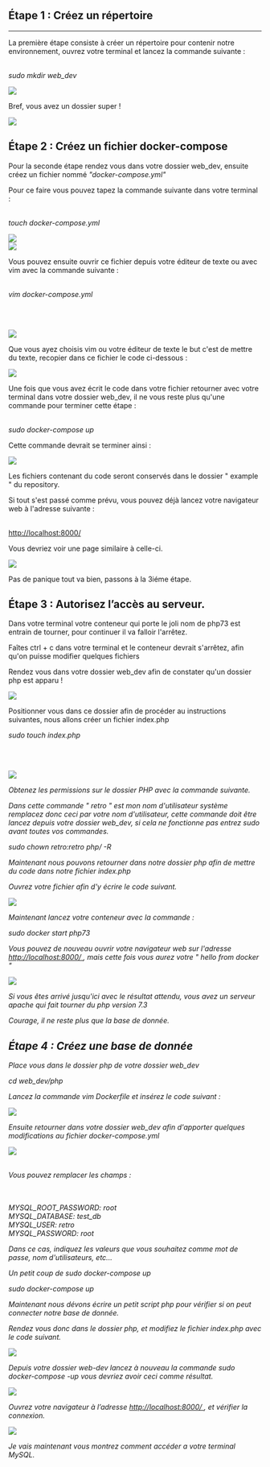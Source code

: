 <h2> Étape 1 : Créez un répertoire </h2>
<hr>

<p> La première étape consiste à créer un répertoire pour contenir notre environnement, ouvrez votre terminal et lancez la commande suivante : <br><br>

<em> sudo mkdir web_dev </em>

<img src="1.png">


<p> Bref, vous avez un dossier super ! </p>

<img src="2.png">

<h2> Étape 2 : Créez un fichier docker-compose </h2>

<p> Pour la seconde étape rendez vous dans votre dossier web_dev, ensuite créez un fichier nommé <em>"docker-compose.yml"</em>

<p> Pour ce faire vous pouvez tapez la commande suivante dans votre terminal : <br><br>

<em>touch docker-compose.yml</em>

<img src="3.png">
<br>
<img src="4.png">

<p> Vous pouvez ensuite ouvrir ce fichier depuis votre éditeur de texte ou avec vim avec la commande suivante : <br><br>

<em> vim docker-compose.yml </em>

 <br><br>

<img src="5.png">

<p> Que vous ayez choisis vim ou votre éditeur de texte le but c'est de mettre du texte, recopier dans ce fichier le code ci-dessous : </p>

<img src="6.png">   



<p> Une fois que vous avez écrit le code dans votre fichier retourner avec votre terminal dans votre dossier web_dev, il ne vous reste plus qu'une commande pour terminer cette étape : <br><br>

<em> sudo docker-compose up </em>

<p> Cette commande devrait se terminer ainsi : </p>

<img src="7.png">

<p> Les fichiers contenant du code seront conservés dans le dossier " example " du repository. </p>

<p> Si tout s'est passé comme prévu, vous pouvez déjà lancez votre navigateur web à l'adresse suivante : <br><br>

<a href="http://localhost:8000/">http://localhost:8000/ </a>

<p> Vous devriez voir une page similaire à celle-ci. </p>

<img src="8.png">

<p> Pas de panique tout va bien, passons à la 3iéme étape. </p>

<h2>Étape 3 : Autorisez l’accès au serveur.</h2>

<p> Dans votre terminal votre conteneur qui porte le joli nom de php73 est entrain de tourner, pour continuer il va falloir l'arrêtez. </p>

<p> Faîtes ctrl + c dans votre terminal et le conteneur devrait s'arrêtez, afin qu'on puisse modifier quelques fichiers </p>

<p> Rendez vous dans votre dossier web_dev afin de constater qu'un dossier php est apparu ! </p>

<img src="9.png">

<p> Positionner vous dans ce dossier afin de procéder au instructions suivantes, nous allons créer un fichier index.php </p>

<em> sudo touch index.php <em>

<br><br>

<img src="10.png">

<p>Obtenez les permissions sur le dossier PHP avec la commande suivante.</p>

<p> Dans cette commande <em> " retro " </em> est mon nom d'utilisateur système remplacez donc ceci par votre nom d'utilisateur, cette commande doit être lancez depuis votre dossier web_dev, si cela ne fonctionne pas entrez sudo avant toutes vos commandes.</p>

<em> sudo chown retro:retro php/ -R </em>

<p> Maintenant nous pouvons retourner dans notre dossier php afin de mettre du code dans notre fichier index.php </p>

<p> Ouvrez votre fichier afin d'y écrire le code suivant. </p>

<img src="11.png">

<p> Maintenant lancez votre conteneur avec la commande : </p>

<em> sudo docker start php73 </em> 

<p> Vous pouvez de nouveau ouvrir votre navigateur web sur l'adresse <a href="http://localhost:8000/">http://localhost:8000/ </a>, mais cette fois vous aurez votre " hello from docker " </p>

<img src="12.png">


<p> Si vous êtes arrivé jusqu'ici avec le résultat attendu, vous avez un serveur apache qui fait tourner du php version 7.3 </p>

<p>Courage, il ne reste plus que la base de donnée. </p>

<h2> Étape 4 : Créez une base de donnée </h2>

<p>Place vous dans le dossier php de votre dossier web_dev </p>

<em> cd web_dev/php </em>

<p> Lancez la commande vim Dockerfile et insérez le code suivant : <p>

<img src="13.png">

<p> Ensuite retourner dans votre dossier web_dev afin d'apporter quelques modifications au fichier docker-compose.yml </p>

<img src="15.png">
<br><br>


<p> Vous pouvez remplacer les champs : </p>
      <br><br>MYSQL_ROOT_PASSWORD: root
      <br>MYSQL_DATABASE: test_db
      <br>MYSQL_USER: retro
      <br>MYSQL_PASSWORD: root<br>

<p> Dans ce cas, indiquez les valeurs que vous souhaitez comme mot de passe, nom d'utilisateurs, etc... </p>

<p> Un petit coup de sudo docker-compose up </p>

<em> sudo docker-compose up </em>

<p> Maintenant nous dévons écrire un petit script php pour vérifier si on peut connecter notre base de donnée. </p>

<p> Rendez vous donc dans le dossier php, et modifiez le fichier index.php avec le code suivant. </p>

<img  src="16.png">

<p> Depuis votre dossier web-dev lancez à nouveau la commande sudo docker-compose -up vous devriez avoir ceci comme résultat.</p>


<img  src="17.png">

<p>Ouvrez votre navigateur à l’adresse  <a href="http://localhost:8000/">http://localhost:8000/ </a>, et vérifier la connexion.</p>

<img src="18.png">

<p> Je vais maintenant vous montrez comment accéder a votre terminal MySQL. </p>

